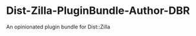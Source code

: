 Dist-Zilla-PluginBundle-Author-DBR
==================================

An opinionated plugin bundle for Dist::Zilla
